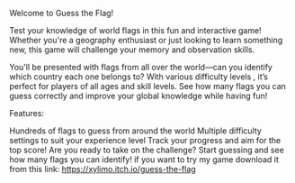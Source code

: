 Welcome to Guess the Flag!

Test your knowledge of world flags in this fun and interactive game! Whether you're a geography enthusiast or just looking to learn something new, this game will challenge your memory and observation skills.

You'll be presented with flags from all over the world—can you identify which country each one belongs to? With various difficulty levels , it’s perfect for players of all ages and skill levels. See how many flags you can guess correctly and improve your global knowledge while having fun!

Features:

Hundreds of flags to guess from around the world
Multiple difficulty settings to suit your experience level
Track your progress and aim for the top score!
Are you ready to take on the challenge? Start guessing and see how many flags you can identify!
if you want to try my game download it from this link: https://xylimo.itch.io/guess-the-flag
